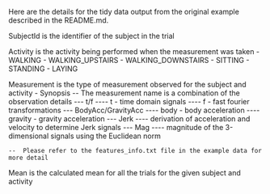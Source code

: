 Here are the details for the tidy data output
from the original example described in the README.md.

SubjectId is the identifier of the subject in the trial

Activity is the activity being performed when the measurement was taken
	-	WALKING
	-	WALKING_UPSTAIRS
	-	WALKING_DOWNSTAIRS
	-	SITTING
	-	STANDING
	-	LAYING

Measurement is the type of measurement observed for the subject and activity
	-	Synopsis
		--	The measurement name is a combination of the observation details
			---	t/f
				----	t - time domain signals
				----	f - fast fourier transformations
			---	BodyAcc/GravityAcc
				----	body - body acceleration
				----	gravity - gravity acceleration
			---	Jerk
				----	derivation of acceleration and velocity to determine Jerk signals
			---	Mag
				----	magnitude of the 3-dimensional signals using the Euclidean norm


	--	Please refer to the features_info.txt file in the example data for more detail


Mean is the calculated mean for all the trials for the given subject and activity

